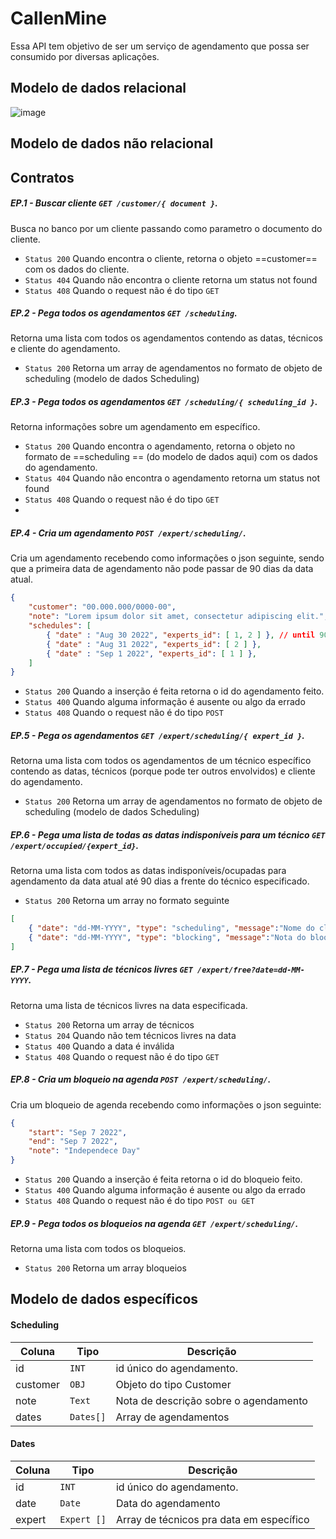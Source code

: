 
# CallenMine
Essa API tem objetivo de ser um serviço de agendamento que possa ser consumido por diversas aplicações.

## Modelo de dados relacional
![image](https://user-images.githubusercontent.com/1299063/187514451-ab771e32-aa94-4cbf-85d5-3313da6fa5ea.png)

## Modelo de dados não relacional

## Contratos

##### EP.1 - Buscar cliente `GET /customer/{ document }`.
Busca no banco por um cliente passando como parametro o documento do cliente.
- `Status 200` Quando encontra o cliente, retorna o objeto ==customer== com os dados do cliente.
- `Status 404` Quando não encontra o cliente retorna um status not found
- `Status 408` Quando o request não é do tipo `GET`

##### EP.2 - Pega todos os agendamentos `GET /scheduling`.
Retorna uma lista com todos os agendamentos contendo as datas, técnicos e cliente do agendamento.
- `Status 200` Retorna um array de agendamentos no formato de objeto de scheduling (modelo de dados Scheduling)

##### EP.3 - Pega todos os agendamentos `GET /scheduling/{ scheduling_id }`.
Retorna informações sobre um agendamento em específico.
- `Status 200` Quando encontra o agendamento, retorna o objeto no formato de ==scheduling == (do modelo de dados aqui) com os dados do agendamento.
- `Status 404` Quando não encontra o agendamento retorna um status not found
- `Status 408` Quando o request não é do tipo `GET`
- 
##### EP.4 - Cria um agendamento `POST /expert/scheduling/`.
Cria um agendamento recebendo como informações o json seguinte, sendo que a primeira data de agendamento não pode passar de 90 dias da data atual.
```json
{
	"customer": "00.000.000/0000-00",
	"note": "Lorem ipsum dolor sit amet, consectetur adipiscing elit.",
	"schedules": [
		{ "date" : "Aug 30 2022", "experts_id": [ 1, 2 ] }, // until 90d after today
		{ "date" : "Aug 31 2022", "experts_id": [ 2 ] },
		{ "date" : "Sep 1 2022", "experts_id": [ 1 ] },
	]
}
``` 
- `Status 200` Quando a inserção é feita retorna o id do agendamento feito.
- `Status 400` Quando alguma informação é ausente ou algo da errado
- `Status 408` Quando o request não é do tipo `POST`

##### EP.5 - Pega os agendamentos `GET /expert/scheduling/{ expert_id }`.
Retorna uma lista com todos os agendamentos de um técnico específico contendo as datas, técnicos (porque pode ter outros envolvidos) e cliente do agendamento.
- `Status 200` Retorna um array de agendamentos no formato de objeto de scheduling (modelo de dados Scheduling)

##### EP.6 - Pega uma lista de todas as datas indisponíveis para um técnico `GET /expert/occupied/{expert_id}`.
Retorna uma lista com todos as datas indisponíveis/ocupadas para agendamento da data atual até 90 dias a frente do técnico especificado.
- `Status 200` Retorna um array no formato seguinte
```json
[
	{ "date": "dd-MM-YYYY", "type": "scheduling", "message":"Nome do cliente" },
	{ "date": "dd-MM-YYYY", "type": "blocking", "message":"Nota do bloqueio" }
]
```

##### EP.7 - Pega uma lista de técnicos livres `GET /expert/free?date=dd-MM-YYYY`.
Retorna uma lista de técnicos livres na data especificada.
- `Status 200` Retorna um array de técnicos
- `Status 204` Quando não tem técnicos livres na data
- `Status 400` Quando a data é inválida
- `Status 408` Quando o request não é do tipo `GET`

##### EP.8 - Cria um bloqueio na agenda `POST /expert/scheduling/`.
Cria um bloqueio de agenda recebendo como informações o json seguinte:
```json
{
	"start": "Sep 7 2022",
	"end": "Sep 7 2022",
	"note": "Independece Day"
}
``` 
- `Status 200` Quando a inserção é feita retorna o id do bloqueio feito.
- `Status 400` Quando alguma informação é ausente ou algo da errado
- `Status 408` Quando o request não é do tipo `POST ou GET`

##### EP.9 - Pega todos os bloqueios na agenda `GET /expert/scheduling/`.
Retorna uma lista com todos os bloqueios.
- `Status 200` Retorna um array bloqueios


## Modelo de dados específicos

#### Scheduling
| Coluna   | Tipo      | Descrição                             |
|----------|-----------|---------------------------------------|
| id       | `INT`     | id único do agendamento.              |
| customer | `OBJ`     | Objeto do tipo Customer               |
| note     | `Text`    | Nota de descrição sobre o agendamento |
| dates    | `Dates[]` | Array de agendamentos                 |

#### Dates
| Coluna | Tipo        | Descrição                                |
|--------|-------------|------------------------------------------|
| id     | `INT`       | id único do agendamento.                 |
| date   | `Date`      | Data do agendamento                      |
| expert | `Expert []` | Array de técnicos pra data em específico |
